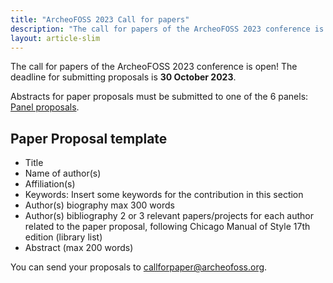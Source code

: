 ```yaml
---
title: "ArcheoFOSS 2023 Call for papers"
description: "The call for papers of the ArcheoFOSS 2023 conference is open!"
layout: article-slim
---
```


The call for papers of the ArcheoFOSS 2023 conference is open! The deadline for submitting proposals is **30 October 2023**. 

Abstracts for paper proposals must be submitted to one of the 6 panels: [Panel proposals](https://www.archeofoss.org/2023/panel-proposals).

## Paper Proposal template
- Title
- Name of author(s)
- Affiliation(s)
- Keywords: Insert some keywords for the contribution in this section
- Author(s) biography max 300 words
- Author(s) bibliography 2 or 3 relevant papers/projects for each author related to the paper proposal, following Chicago Manual of Style 17th edition (library list)
- Abstract (max 200 words)

You can send your proposals to [callforpaper@archeofoss.org](mailto:callforpaper@archeofoss.org).


<!--Here is the [paper proposal template](/2023/Paper proposal template AF2023 def.pdf) in PDF format.

Proposal must consist of a contribution of one (1) three (3) pages. Proposals may contain a brief reference bibliography, which however is not mandatory. Figures or tables may be included in the proposal.
References Please use the Chicago Manual of Style 17th edition (library list) style
-->

